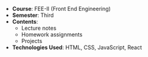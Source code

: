- **Course**: FEE-II (Front End Engineering)
- **Semester**: Third
- **Contents**:
  - Lecture notes
  - Homework assignments
  - Projects
- **Technologies Used**: HTML, CSS, JavaScript, React

